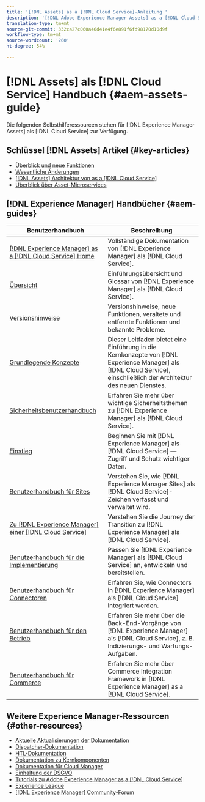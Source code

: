 ```yaml
---
title: '[!DNL Assets] as a [!DNL Cloud Service]-Anleitung '
description: '[!DNL Adobe Experience Manager Assets] as a [!DNL Cloud Service] Selbsthilfe-Ressourcen und Links zur Dokumentation'
translation-type: tm+mt
source-git-commit: 332ca27c060a46d41e4f6e891f6fd98170d10d9f
workflow-type: tm+mt
source-wordcount: '260'
ht-degree: 54%

---
```



# [!DNL Assets] als  [!DNL Cloud Service] Handbuch  {#aem-assets-guide}

Die folgenden Selbsthilferessourcen stehen für [!DNL Experience Manager Assets] als [!DNL Cloud Service] zur Verfügung.

## Schlüssel [!DNL Assets] Artikel {#key-articles}

* [Überblick und neue Funktionen](overview.md)
* [Wesentliche Änderungen](/help/assets/assets-cloud-changes.md)
* [ [!DNL Assets] Architektur von as a [!DNL Cloud Service]](architecture.md)
* [Überblick über Asset-Microservices](/help/assets/asset-microservices-overview.md)

## [!DNL Experience Manager] Handbücher  {#aem-guides}

| Benutzerhandbuch | Beschreibung |
|---|---|
| [[!DNL Experience Manager] as a [!DNL Cloud Service] Home](/help/landing/home.md) | Vollständige Dokumentation von [!DNL Experience Manager] als [!DNL Cloud Service]. |
| [Übersicht](/help/overview/home.md) | Einführungsübersicht und Glossar von [!DNL Experience Manager] als [!DNL Cloud Service]. |
| [Versionshinweise](/help/release-notes/home.md) | Versionshinweise, neue Funktionen, veraltete und entfernte Funktionen und bekannte Probleme. |
| [Grundlegende Konzepte](/help/core-concepts/home.md) | Dieser Leitfaden bietet eine Einführung in die Kernkonzepte von [!DNL Experience Manager] als [!DNL Cloud Service], einschließlich der Architektur des neuen Dienstes. |
| [Sicherheitsbenutzerhandbuch](/help/security/home.md) | Erfahren Sie mehr über wichtige Sicherheitsthemen zu [!DNL Experience Manager] als [!DNL Cloud Service]. |
| [Einstieg](/help/onboarding/home.md) | Beginnen Sie mit [!DNL Experience Manager] als [!DNL Cloud Service] — Zugriff und Schutz wichtiger Daten. |
| [Benutzerhandbuch für Sites](/help/sites-cloud/home.md) | Verstehen Sie, wie [!DNL Experience Manager Sites] als [!DNL Cloud Service]-Zeichen verfasst und verwaltet wird. |
| [Zu  [!DNL Experience Manager] einer [!DNL Cloud Service]](/help/move-to-cloud-service/home.md) | Verstehen Sie die Journey der Transition zu [!DNL Experience Manager] als [!DNL Cloud Service]. |
| [Benutzerhandbuch für die Implementierung](/help/implementing/home.md) | Passen Sie [!DNL Experience Manager] als [!DNL Cloud Service] an, entwickeln und bereitstellen. |
| [Benutzerhandbuch für Connectoren](/help/connectors/home.md) | Erfahren Sie, wie Connectors in [!DNL Experience Manager] als [!DNL Cloud Service] integriert werden. |
| [Benutzerhandbuch für den Betrieb](/help/operations/home.md) | Erfahren Sie mehr über die Back-End-Vorgänge von [!DNL Experience Manager] als [!DNL Cloud Service], z. B. Indizierungs- und Wartungs-Aufgaben. |
| [Benutzerhandbuch für Commerce](/help/commerce-cloud/home.md) | Erfahren Sie mehr über Commerce Integration Framework in [!DNL Experience Manager] as a [!DNL Cloud Service]. |

## Weitere Experience Manager-Ressourcen {#other-resources}

* [Aktuelle Aktualisierungen der Dokumentation](https://experienceleague.adobe.com/docs/experience-manager-release-information/aem-release-updates/doc-updates/documentation-updates.html?lang=de#aem-as-a-cloud-service)
* [Dispatcher-Dokumentation](/help/implementing/dispatcher/overview.md)
* [HTL-Dokumentation](https://experienceleague.adobe.com/docs/experience-manager-htl/using/overview.html?lang=de)
* [Dokumentation zu Kernkomponenten](https://experienceleague.adobe.com/docs/experience-manager-core-components/using/introduction.html?lang=de)
* [Dokumentation für Cloud Manager](https://experienceleague.adobe.com/docs/experience-manager-cloud-manager/using/introduction-to-cloud-manager.html?lang=de)
* [Einhaltung der DSGVO](/help/onboarding/data-privacy-and-protection-readiness/aem-readiness.md)
* [Tutorials zu Adobe Experience Manager as a [!DNL Cloud Service]  ](https://experienceleague.adobe.com/docs/experience-manager-learn/cloud-service/overview.html?lang=de)
* [Experience League](https://experienceleague.adobe.com/?lang=de#recommended/solutions/experience-manager)
* [[!DNL Experience Manager] Community-Forum](https://experienceleaguecommunities.adobe.com/t5/adobe-experience-manager/ct-p/adobe-experience-manager-community)
